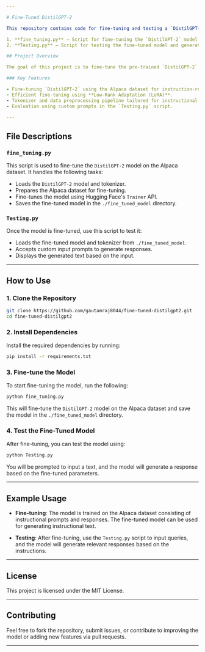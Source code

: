 ```yaml
---

# Fine-Tuned DistilGPT-2

This repository contains code for fine-tuning and testing a `DistilGPT-2` model using the Alpaca dataset. The two key scripts provided in this repository are:

1. **fine_tuning.py** – Script for fine-tuning the `DistilGPT-2` model on the Alpaca dataset.
2. **Testing.py** – Script for testing the fine-tuned model and generating text based on given prompts.

## Project Overview

The goal of this project is to fine-tune the pre-trained `DistilGPT-2` model on the Alpaca dataset to generate responses for instructional prompts. Additionally, the repository includes code for testing the model’s performance by providing custom input prompts and receiving generated responses.

### Key Features

- Fine-tuning `DistilGPT-2` using the Alpaca dataset for instruction-response text generation.
- Efficient fine-tuning using **Low-Rank Adaptation (LoRA)**.
- Tokenizer and data preprocessing pipeline tailored for instructional text.
- Evaluation using custom prompts in the `Testing.py` script.

---
```


## File Descriptions

### `fine_tuning.py`

This script is used to fine-tune the `DistilGPT-2` model on the Alpaca dataset. It handles the following tasks:
- Loads the `DistilGPT-2` model and tokenizer.
- Prepares the Alpaca dataset for fine-tuning.
- Fine-tunes the model using Hugging Face's `Trainer` API.
- Saves the fine-tuned model in the `./fine_tuned_model` directory.

### `Testing.py`

Once the model is fine-tuned, use this script to test it:
- Loads the fine-tuned model and tokenizer from `./fine_tuned_model`.
- Accepts custom input prompts to generate responses.
- Displays the generated text based on the input.

---

## How to Use

### 1. Clone the Repository

```bash
git clone https://github.com/gautamraj8044/fine-tuned-distilgpt2.git
cd fine-tuned-distilgpt2
```

### 2. Install Dependencies

Install the required dependencies by running:

```bash
pip install -r requirements.txt
```

### 3. Fine-tune the Model

To start fine-tuning the model, run the following:

```bash
python fine_tuning.py
```

This will fine-tune the `DistilGPT-2` model on the Alpaca dataset and save the model in the `./fine_tuned_model` directory.

### 4. Test the Fine-Tuned Model

After fine-tuning, you can test the model using:

```bash
python Testing.py
```

You will be prompted to input a text, and the model will generate a response based on the fine-tuned parameters.

---

## Example Usage

- **Fine-tuning**: The model is trained on the Alpaca dataset consisting of instructional prompts and responses. The fine-tuned model can be used for generating instructional text.
  
- **Testing**: After fine-tuning, use the `Testing.py` script to input queries, and the model will generate relevant responses based on the instructions.

---

## License

This project is licensed under the MIT License.

---

## Contributing

Feel free to fork the repository, submit issues, or contribute to improving the model or adding new features via pull requests.

---
